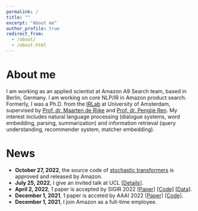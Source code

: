```yaml
---
permalink: /
title: ""
excerpt: "About me"
author_profile: true
redirect_from: 
  - /about/
  - /about.html
---
```


About me
======
I am working as an applied scientist at Amazon A9 Search team, based in Berlin, Germany. 
I am working on core NLP/IR in Amazon product search.
Formerly, I
was a Ph.D. from the [IRLab](https://irlab.science.uva.nl/) at University of Amsterdam, supervised by [Prof. dr. Maarten de Rijke](https://staff.fnwi.uva.nl/m.derijke/) and
[Prof. dr. Pengjie Ren](https://pengjieren.github.io/). 
My interest includes natural language processing (dialogue systems, word embedding,
parsing, summarization) and information retrieval (query understanding, recommender system, matcher
embedding).

News
======
- **October 27, 2022**, the source code of [stochastic transformers](https://github.com/amzn/sto-transformer) is approved and released by Amazon.
- **July 25, 2022**, I give an invited talk at UCL [[Details]](talks/2022-07-26-talk-ucl).
- **April 2, 2022**, 1 paper is accepted by SIGIR 2022 [[Paper]](https://arxiv.org/pdf/2109.00430.pdf) [[Code]](https://github.com/yanguojun123/Medical-Dialogue) [[Data]](https://github.com/yanguojun123/Medical-Dialogue/tree/main/data).
- **December 1, 2021**, 1 paper is acceted by AAAI 2022 [[Paper]](https://arxiv.org/pdf/2112.13776.pdf) [[Code]](https://github.com/amzn/sto-transformer). 
- **December 1, 2021**, I join Amazon as a full-time employee.
